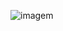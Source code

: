 ![imagem](https://github.com/JMiranda12/EduSphere/assets/105176691/d6e1cc3f-aadc-40ca-9f94-b567a4777725)

